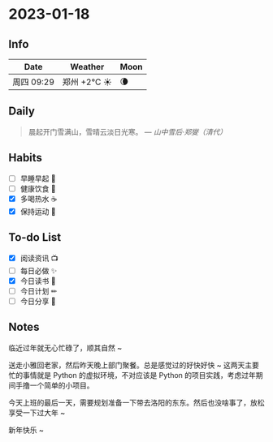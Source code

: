 # 2023-01-18

## Info

| Date           | Weather      | Moon |
| -------------- | ------------ | ---- |
| 周四 09:29 | 郑州 +2°C ☀️   | 🌘 |

## Daily

> 晨起开门雪满山，雪晴云淡日光寒。
> — *山中雪后·郑燮（清代）*


## Habits

- [ ] 早睡早起 🌃
- [ ] 健康饮食 🥗
- [x] 多喝热水 ☕️
- [x] 保持运动 💪

## To-do List

- [x] 阅读资讯 📺
- [ ] 每日必做 ✨
- [x] 今日读书 📖
- [ ] 今日计划 ✏
- [ ] 今日分享 📌

## Notes

临近过年就无心忙碌了，顺其自然 ~

送走小雅回老家，然后昨天晚上部门聚餐。总是感觉过的好快好快 ~
这两天主要忙的事情就是 Python 的虚拟环境，不对应该是 Python 的项目实践，考虑过年期间手撸一个简单的小项目。

今天上班的最后一天，需要规划准备一下带去洛阳的东东。然后也没啥事了，放松享受一下过大年 ~

新年快乐 ~
